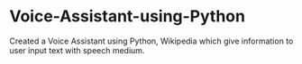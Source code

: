 # Voice-Assistant-using-Python
Created a Voice Assistant using Python, Wikipedia which give information to user input text with speech medium.
